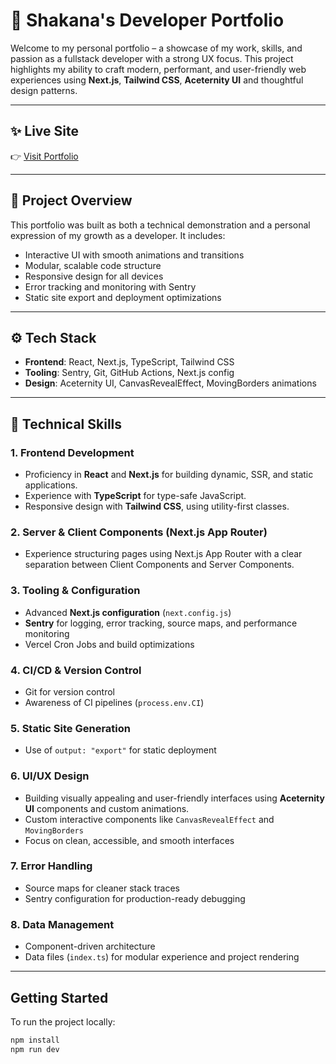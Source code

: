 # 🌟 Shakana's Developer Portfolio

Welcome to my personal portfolio – a showcase of my work, skills, and passion as a fullstack developer with a strong UX focus. This project highlights my ability to craft modern, performant, and user-friendly web experiences using **Next.js**, **Tailwind CSS**, **Aceternity UI** and thoughtful design patterns.

---

## ✨ Live Site

👉 [Visit Portfolio](https://shakanajamalm.com/)

---

## 🧠 Project Overview

This portfolio was built as both a technical demonstration and a personal expression of my growth as a developer. It includes:

- Interactive UI with smooth animations and transitions
- Modular, scalable code structure
- Responsive design for all devices
- Error tracking and monitoring with Sentry
- Static site export and deployment optimizations

---

## ⚙️ Tech Stack

- **Frontend**: React, Next.js, TypeScript, Tailwind CSS
- **Tooling**: Sentry, Git, GitHub Actions, Next.js config
- **Design**: Aceternity UI, CanvasRevealEffect, MovingBorders animations

---

## 🔧 Technical Skills

### 1. Frontend Development
- Proficiency in **React** and **Next.js** for building dynamic, SSR, and static applications.
- Experience with **TypeScript** for type-safe JavaScript.
- Responsive design with **Tailwind CSS**, using utility-first classes.

### 2. Server & Client Components (Next.js App Router)
- Experience structuring pages using Next.js App Router with a clear separation between Client Components and Server Components.

### 3. Tooling & Configuration
- Advanced **Next.js configuration** (`next.config.js`)
- **Sentry** for logging, error tracking, source maps, and performance monitoring
- Vercel Cron Jobs and build optimizations

### 4. CI/CD & Version Control
- Git for version control
- Awareness of CI pipelines (`process.env.CI`)

### 5. Static Site Generation
- Use of `output: "export"` for static deployment

### 6. UI/UX Design
- Building visually appealing and user-friendly interfaces using **Aceternity UI** components and custom animations.
- Custom interactive components like `CanvasRevealEffect` and `MovingBorders`
- Focus on clean, accessible, and smooth interfaces

### 7. Error Handling
- Source maps for cleaner stack traces
- Sentry configuration for production-ready debugging

### 8. Data Management
- Component-driven architecture
- Data files (`index.ts`) for modular experience and project rendering

---

## Getting Started

To run the project locally:

```bash
npm install
npm run dev
